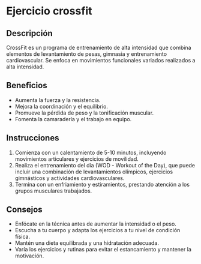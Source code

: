 # Ejercicio crossfit

## Descripción
CrossFit es un programa de entrenamiento de alta intensidad que combina elementos de levantamiento de pesas, gimnasia y entrenamiento cardiovascular. Se enfoca en movimientos funcionales variados realizados a alta intensidad.

## Beneficios
- Aumenta la fuerza y la resistencia.
- Mejora la coordinación y el equilibrio.
- Promueve la pérdida de peso y la tonificación muscular.
- Fomenta la camaradería y el trabajo en equipo.

## Instrucciones
1. Comienza con un calentamiento de 5-10 minutos, incluyendo movimientos articulares y ejercicios de movilidad.
2. Realiza el entrenamiento del día (WOD - Workout of the Day), que puede incluir una combinación de levantamientos olímpicos, ejercicios gimnásticos y actividades cardiovasculares.
3. Termina con un enfriamiento y estiramientos, prestando atención a los grupos musculares trabajados.

## Consejos
- Enfócate en la técnica antes de aumentar la intensidad o el peso.
- Escucha a tu cuerpo y adapta los ejercicios a tu nivel de condición física.
- Mantén una dieta equilibrada y una hidratación adecuada.
- Varía los ejercicios y rutinas para evitar el estancamiento y mantener la motivación.